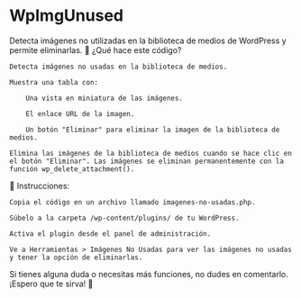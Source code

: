 # WpImgUnused
Detecta imágenes no utilizadas en la biblioteca de medios de WordPress y permite eliminarlas.
📌 ¿Qué hace este código?

    Detecta imágenes no usadas en la biblioteca de medios.

    Muestra una tabla con:

        Una vista en miniatura de las imágenes.

        El enlace URL de la imagen.

        Un botón "Eliminar" para eliminar la imagen de la biblioteca de medios.

    Elimina las imágenes de la biblioteca de medios cuando se hace clic en el botón "Eliminar". Las imágenes se eliminan permanentemente con la función wp_delete_attachment().

📝 Instrucciones:

    Copia el código en un archivo llamado imagenes-no-usadas.php.

    Súbelo a la carpeta /wp-content/plugins/ de tu WordPress.

    Activa el plugin desde el panel de administración.

    Ve a Herramientas > Imágenes No Usadas para ver las imágenes no usadas y tener la opción de eliminarlas.

Si tienes alguna duda o necesitas más funciones, no dudes en comentarlo. ¡Espero que te sirva! 🚀
